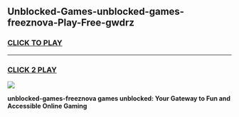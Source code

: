 
## Unblocked-Games-unblocked-games-freeznova-Play-Free-gwdrz
<h3>
<a href="https://premium76.site?title=unblocked-games-freeznova&ref=19M">CLICK TO PLAY</a></h3>
<hr>

<h3>
<a href="https://premium76.site?title=unblocked-games-freeznova&ref=19M">CLICK 2 PLAY</a>
  
</h3>

<a href="https://premium76.site?title=unblocked-games-freeznova&ref=19M"><img src="https://clearcache.store/games.png"></a>


**unblocked-games-freeznova games unblocked: Your Gateway to Fun and Accessible Online Gaming**

